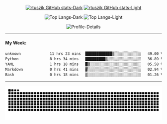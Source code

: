 <div align="center">
  
[![rtuszik GitHub stats-Dark](https://github-readme-stats-rtusziks-projects.vercel.app/api?username=rtuszik&show_icons=true&theme=dark#gh-dark-mode-only)](https://github.com/rtuszik#gh-dark-mode-only)
[![rtuszik GitHub stats-Light](https://github-readme-stats-rtusziks-projects.vercel.app/api?username=rtuszik&show_icons=true&theme=default#gh-light-mode-only)](https://github.com/rtuszik#gh-light-mode-only)

![Top Langs-Dark](https://github-readme-stats-rtusziks-projects.vercel.app/api/top-langs/?username=rtuszik&layout=compact&hide=html&theme=dark#gh-dark-mode-only)
![Top Langs-Light](https://github-readme-stats-rtusziks-projects.vercel.app/api/top-langs/?username=rtuszik&layout=compact&hide=html&theme=default#gh-light-mode-only)

![Profile-Details](http://github-profile-summary-cards.vercel.app/api/cards/profile-details?username=rtuszik&theme=github_dark)

</div>

---

#### My Week:

<!--START_SECTION:waka-->

```txt
unknown             11 hrs 23 mins  ████████████▒░░░░░░░░░░░░   49.00 %
Python              8 hrs 34 mins   █████████▒░░░░░░░░░░░░░░░   36.89 %
YAML                1 hrs 18 mins   █▒░░░░░░░░░░░░░░░░░░░░░░░   05.58 %
Markdown            0 hrs 41 mins   ▓░░░░░░░░░░░░░░░░░░░░░░░░   02.94 %
Bash                0 hrs 18 mins   ▒░░░░░░░░░░░░░░░░░░░░░░░░   01.26 %
```

<!--END_SECTION:waka-->

---

![](https://raw.githubusercontent.com/rtuszik/rtuszik/output/github-contribution-grid-snake-dark.svg)
